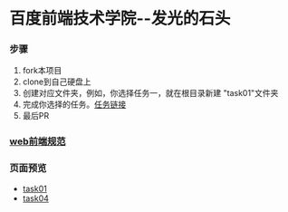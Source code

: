 # 百度前端技术学院--发光的石头


### 步骤
1. fork本项目
2. clone到自己硬盘上
3. 创建对应文件夹，例如，你选择任务一，就在根目录新建 "task01"文件夹
4. 完成你选择的任务。[任务链接](tp://ife.baidu.com/task/all)
5. 最后PR

### [web前端规范](http://www.jianshu.com/p/8d291d823cc0)



### 页面预览

* [task01](http://503945930.github.io/ligntStone/task01/)
* [task04](http://503945930.github.io/ligntStone/task04/)